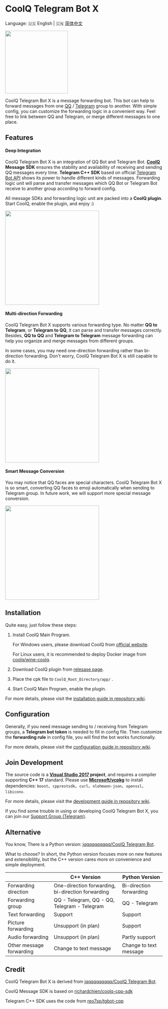 # CoolQ Telegram Bot X

Language: 🇺🇸 English | 🇨🇳 [简体中文](https://github.com/JogleLew/coolq-telegram-bot-x/blob/master/README-CN.md)

<img src="https://raw.githubusercontent.com/JogleLew/coolq-telegram-bot-x/resource/pic/logo.png" width="200">

CoolQ Telegram Bot X is a message forwarding bot. This bot can help to forward messages from one [QQ](https://im.qq.com) / [Telegram](https://telegram.org/) group to another. With simple config, you can customize the forwarding logic in a convenient way. Feel free to link between QQ and Telegram, or merge different messages to one place.

## Features

#### Deep Integration

CoolQ Telegram Bot X is an integration of QQ Bot and Telegram Bot. **[CoolQ](https://cqp.cc/) Message SDK** ensures the stability and availability of receiving and sending QQ messages every time. **Telegram C++ SDK** based on official [Telegram Bot API](https://core.telegram.org/bots/api) shows its power to handle different kinds of messages. Forwarding logic unit will parse and transfer messages which QQ Bot or Telegram Bot receive to another group according to forward config.

All message SDKs and forwarding logic unit are packed into a **CoolQ plugin**. Start CoolQ, enable the plugin, and enjoy :)

<img src="https://raw.githubusercontent.com/JogleLew/coolq-telegram-bot-x/resource/pic/readme/readme-1.png" width="300">

#### Multi-direction Forwarding

CoolQ Telegram Bot X supports various forwarding type. No matter **QQ to Telegram**, or **Telegram to QQ**, it can parse and transfer messages correctly. Besides, **QQ to QQ** and **Telegram to Telegram** message forwarding can help you organize and merge messages from different groups.

In some cases, you may need one-direction forwarding rather than bi-direction forwarding. Don't worry, CoolQ Telegram Bot X is still capable to do it.

<img src="https://raw.githubusercontent.com/JogleLew/coolq-telegram-bot-x/resource/pic/readme/readme-2.png" width="300">

#### Smart Message Conversion

You may notice that QQ faces are special characters. CoolQ Telegram Bot X is so smart, converting QQ faces to emoji automatically when sending to Telegram group. In future work, we will support more special message conversion.

<img src="https://raw.githubusercontent.com/JogleLew/coolq-telegram-bot-x/resource/pic/readme/readme-3.png" width="300">

## Installation

Quite easy, just follow these steps:

1. Install CoolQ Main Program.

   For Windows users, please download CoolQ from [official website](https://cqp.cc/).

   For Linux users, it is recommended to deploy Docker image from [coolq/wine-coolq](https://hub.docker.com/r/coolq/wine-coolq/builds/).

2. Download CoolQ plugin from [relesase page](https://github.com/JogleLew/coolq-telegram-bot-x/releases).

3. Place the cpk file to `CoolQ_Root_Directory/app/` .

4. Start CoolQ Main Program, enable the plugin.

For more details, please visit the [installation guide in repository wiki](https://github.com/JogleLew/coolq-telegram-bot-x/wiki/%E5%AE%89%E8%A3%85%E6%8C%87%E5%AF%BC).

## Configuration

Generally, if you need message sending to / receiving from Telegram groups, a **Telegram bot token** is needed to fill in config file. Then customize the **forwarding rule** in config file, you will find the bot works functionally.

For more details, please visit the [configuration guide in repository wiki](https://github.com/JogleLew/coolq-telegram-bot-x/wiki/%E9%85%8D%E7%BD%AE%E6%8C%87%E5%AF%BC).

## Join Development

The source code is a **[Visual Studio 2017](https://www.visualstudio.com) project**, and requires a compiler supporting **C++ 17** standard. Please use **[Microsoft/vcpkg](https://github.com/Microsoft/vcpkg)** to install dependencies: `boost`、`cpprestsdk`、`curl`、`nlohmann-json`、`openssl`、`libiconv`.

For more details, please visit the [development guide in repository wiki](https://github.com/JogleLew/coolq-telegram-bot-x/wiki/%E5%BC%80%E5%8F%91%E6%8C%87%E5%AF%BC).

If you find some trouble in using or developing CoolQ Telegram Bot X, you can join our [Support Group (Telegram)](https://t.me/CoolqTelegramBot).

## Alternative

You know, There is a Python version:  [jqqqqqqqqqq/CoolQ Telegram Bot](https://github.com/jqqqqqqqqqq/coolq-telegram-bot).

What to choose? In short, the Python version focuses more on new features and extensiblility, but the C++ version cares more on convenience and simple deployment.

|                          | C++ Version                              | Python Version          |
| ------------------------ | ---------------------------------------- | ----------------------- |
| Forwarding direction     | One-direction forwarding, bi-direction forwarding | Bi-direction forwarding |
| Forwarding group         | QQ - Telegram, QQ - QQ, Telegram - Telegram | QQ - Telegram           |
| Text forwarding          | Support                                  | Support                 |
| Picture forwarding       | Unsupport (in plan)                      | Support                 |
| Audio forwarding         | Unsupport (in plan)                      | Partly support          |
| Other message forwarding | Change to text message                   | Change to text message  |

## Credit

CoolQ Telegram Bot X is derived from [jqqqqqqqqqq/CoolQ Telegram Bot](https://github.com/jqqqqqqqqqq/coolq-telegram-bot).

CoolQ Message SDK is based on [richardchien/coolq-cpp-sdk](https://github.com/richardchien/coolq-cpp-sdk)

Telegram C++ SDK uses the code from [reo7sp/tgbot-cpp](https://github.com/reo7sp/tgbot-cpp)

